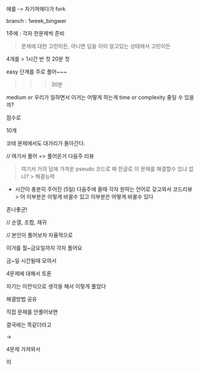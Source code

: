 얘를 -> 자기꺼에다가 fork

branch : 1week_bingwer

1주에 : 각자 한문제씩 준비

> 문제에 대한 고민이든, 아니면 답을 이미 알고있는 상태에서 고민이든

4개를 > 1시간 반 컷
20분 컷

easy 단계를 주로 풀어~~~

> > >

> > > 30분

medium or 우리가 일하면서 이거는 어떻게 하는게 time or complexity 줄일 수 있을까?

> >

점수로

10개

코테 문제에서도 대가리가 돌아간다.

// 여기서 풀어 => 풀어온거 다음주 리뷰

> 여기서 거의 답에 가까운 pseudo 코드로 짜
> 한글로 이 문제를 해결할수 있냐 없냐? > 해결능력

- 시간이 충분히 주어진 (5일)
  다음주에 올때 각자 원하는 언어로 갖고와서
  코드리뷰 > 어 이부분은 이렇게 바꿀수 있고 이부분은 어떻게 바꿀수 있다
  > > >

존나좋군!

// 순열, 조합, 재귀

// 본인이 풀어보자 자율적으로

이거를 월~금요일까지 각자 풀어요

금~일 시간될때 모여서

4문제에 대해서 토론

자기는 이런식으로 생각을 해서 이렇게 풀었다

해결방법 공유

직접 문제를 안풀어보면

결국에는 똑같더라고

->

4문제 가져와서

이
